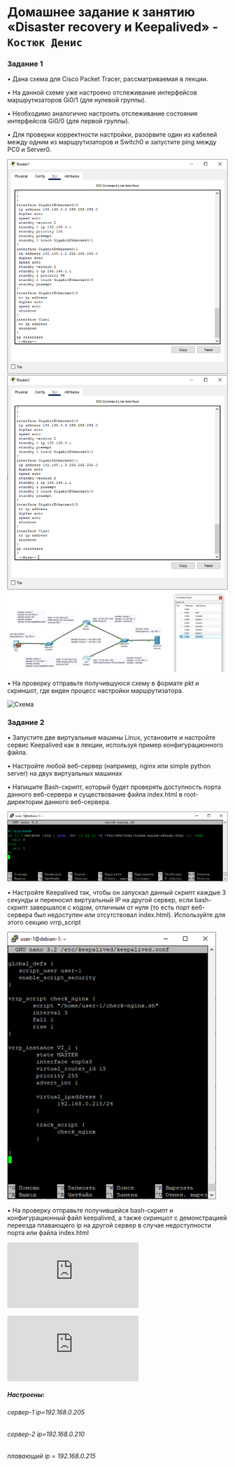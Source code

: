 # Домашнее задание к занятию «Disaster recovery и Keepalived» - `Костюк Денис`

### Задание 1
 
•	Дана схема для Cisco Packet Tracer, рассматриваемая в лекции.

•	На данной схеме уже настроено отслеживание интерфейсов маршрутизаторов Gi0/1 (для нулевой группы).

•	Необходимо аналогично настроить отслеживание состояния интерфейсов Gi0/0 (для первой группы).

•	Для проверки корректности настройки, разорвите один из кабелей между одним из маршрутизаторов и Switch0 и запустите ping между PC0 и Server0.

   ![Скрин1](https://github.com/denniskostyuk/Keepalived/blob/main/Task_1_1.png)
   ![Скрин2](https://github.com/denniskostyuk/Keepalived/blob/main/Task_1_2.png)
   ![Скрин3](https://github.com/denniskostyuk/Keepalived/blob/main/Task_1_3.png)
   
•	На проверку отправьте получившуюся схему в формате pkt и скриншот, где виден процесс настройки маршрутизатора.

 ![Схема](https://github.com/denniskostyuk/Keepalived/blob/main/hsrp_advanced.pkt)


### Задание 2

•	Запустите две виртуальные машины Linux, установите и настройте сервис Keepalived как в лекции, используя пример конфигурационного файла.

•	Настройте любой веб-сервер (например, nginx или simple python server) на двух виртуальных машинах

•	Напишите Bash-скрипт, который будет проверять доступность порта данного веб-сервера и существование файла index.html в root-директории данного веб-сервера.

![Скрин1](https://github.com/denniskostyuk/Keepalived/blob/main/Task_2_1.png)

•	Настройте Keepalived так, чтобы он запускал данный скрипт каждые 3 секунды и переносил виртуальный IP на другой сервер, если bash-скрипт завершался с кодом, отличным от нуля (то есть порт веб-сервера был недоступен или отсутствовал index.html). Используйте для этого секцию vrrp_script

![Скрин2](https://github.com/denniskostyuk/Keepalived/blob/main/Task_2_2.png)

•	На проверку отправьте получившейся bash-скрипт и конфигурационный файл keepalived, а также скриншот с демонстрацией переезда плавающего ip на другой сервер в случае недоступности порта или файла index.html

![bash-скрипт](https://github.com/denniskostyuk/Keepalived/blob/main/check-nginx.sh)

![Конфигурационный файл keepalived](https://github.com/denniskostyuk/Keepalived/blob/main/keepalived.conf)

##### Настроены:
###### сервер-1 ip=192.168.0.205
###### сервер-2 ip=192.168.0.210
###### плавающий ip = 192.168.0.215

